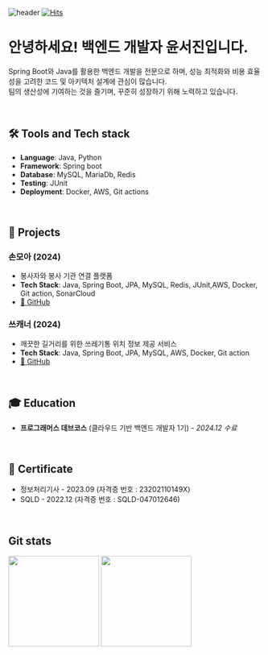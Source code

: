 
![header](https://capsule-render.vercel.app/api?type=Venom&color=auto&height=300&section=header&text=Welcome!&fontSize=30&descFontSize=20)
[![Hits](https://hits.seeyoufarm.com/api/count/incr/badge.svg?url=https%3A%2F%2Fgithub.com%2Fmin-0&count_bg=%2345DF22&title_bg=%23555555&icon=github.svg&icon_color=%23FFE4C4&title=hits&edge_flat=false)](https://hits.seeyoufarm.com)

# 안녕하세요! 백엔드 개발자 윤서진입니다. 
Spring Boot와 Java를 활용한 백엔드 개발을 전문으로 하며, 성능 최적화와 비용 효율성을 고려한 코드 및 아키텍처 설계에 관심이 많습니다.
<br>
팀의 생산성에 기여하는 것을 즐기며, 꾸준히 성장하기 위해 노력하고 있습니다.

<br/>  


## 🛠 Tools and Tech stack
- **Language**: Java, Python
- **Framework**: Spring boot
- **Database**: MySQL, MariaDb, Redis
- **Testing**: JUnit
- **Deployment**: Docker, AWS, Git actions

<br>

## 📌 Projects  
### 손모아 (2024)  
- 봉사자와 봉사 기관 연결 플랫폼
- **Tech Stack**: Java, Spring Boot, JPA, MySQL, Redis, JUnit,AWS, Docker, Git action, SonarCloud
- [🔗 GitHub](https://github.com/prgrms-web-devcourse-final-project/WEB1_1_Bongdari_BE)

### 쓰캐너 (2024)  
- 깨끗한 길거리를 위한 쓰레기통 위치 정보 제공 서비스
- **Tech Stack**: Java, Spring Boot, JPA, MySQL, AWS, Docker, Git action  
- [🔗 GitHub](https://github.com/prgrms-be-devcourse/NBE1_2_Team03)

<br>


## 🎓 Education  
- **프로그래머스 데브코스** (클라우드 기반 백엔드 개발자 1기) - *2024.12 수료*

<br>

## 📜 Certificate
- 정보처리기사 - 2023.09
(자격증 번호 : 23202110149X)
- SQLD - 2022.12
(자격증 번호 : SQLD-047012646)

<br>


## Git stats
<p>
  <img height="180em" src="https://github-readme-stats.vercel.app/api?username=7zrv&count_private=true&show_icons=true&theme=radical">
  <img height="180em" src="https://github-readme-stats.vercel.app/api/top-langs/?username=7zrv&layout=compact&theme=radical&exclude_repo=dap__&?hide=html,css">
</p>
<br/>



